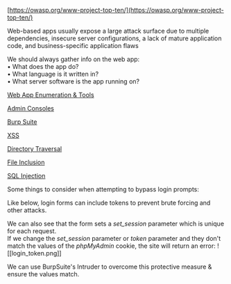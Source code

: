 

[https://owasp.org/www-project-top-ten/](https://owasp.org/www-project-top-ten/)  
  
Web-based apps usually expose a large attack surface due to multiple dependencies, insecure server configurations, a lack of mature application code, and business-specific application flaws  
  
We should always gather info on the web app:  
• What does the app do?  
• What language is it written in?  
• What server software is the app running on?  
  
  
[Web App Enumeration & Tools](8.3.1&2%20-%20Browser%20Dev%20Tools.md)  
  
[Admin Consoles](8.x%20-%20Admin%20Consoles.md)  
  
[Burp Suite](BurpSuite.md)  
  
[XSS](8.4%20-%20XSS.md)  
  
[Directory Traversal](9.1%20-%20Directory%20Traversal.md)  

[File Inclusion](9.2%20-%20File%20Inclusion.md)  

[SQL Injection](10.x%20-%20SQLi.md)  
  

Some things to consider when attempting to bypass login prompts:  
  
Like below, login forms can include tokens to prevent brute forcing and other attacks.  
  
We can also see that the form sets a _set_session_ parameter which is unique for each request.  
If we change the _set_session_ parameter or _token_ parameter and they don't match the values of the _phpMyAdmin_ cookie, the site will return an error:
![[login_token.png]]

We can use BurpSuite's Intruder to overcome this protective measure & ensure the values match.